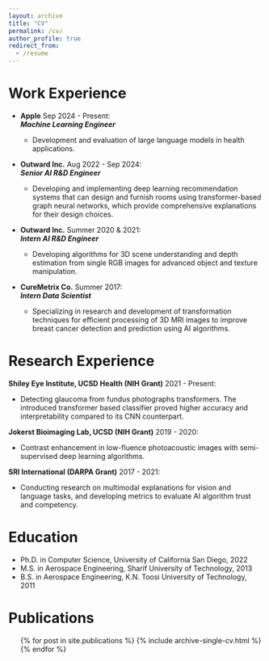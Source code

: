 ```yaml
---
layout: archive
title: "CV"
permalink: /cv/
author_profile: true
redirect_from:
  - /resume
---
```


Work Experience
======
* __Apple__ Sep 2024 - Present:<br /> 
  ___Machine Learning Engineer___
  * Development and evaluation of large language models in health applications.

* __Outward Inc.__ Aug 2022 - Sep 2024:<br /> 
  ___Senior AI R&D Engineer___
  * Developing and implementing deep learning recommendation systems that can design and furnish rooms using transformer-based graph neural networks, which provide comprehensive explanations for their design choices.

* __Outward Inc.__ Summer 2020 & 2021:<br /> 
  ___Intern AI R&D Engineer___
  * Developing algorithms for 3D scene understanding and depth estimation from single RGB images for advanced object and texture manipulation.

* __CureMetrix Co.__ Summer 2017:<br />
  ___Intern Data Scientist___
  * Specializing in research and development of transformation techniques for efficient processing of 3D MRI images to improve breast cancer detection and prediction using AI algorithms.

Research Experience
======

__Shiley Eye Institute, UCSD Health (NIH Grant)__ 2021 - Present:<br />
 * Detecting glaucoma from fundus photographs transformers. The introduced transformer based classifier proved higher accuracy and interpretability compared to its CNN counterpart.

__Jokerst Bioimaging Lab, UCSD (NIH Grant)__ 2019 - 2020:<br />
 * Contrast enhancement in low-fluence photoacoustic images with semi-supervised deep learning algorithms.

 __SRI International (DARPA Grant)__ 2017 - 2021:<br />
 * Conducting research on multimodal explanations for vision and language tasks, and developing metrics to evaluate AI algorithm trust and competency.

 Education
======
* Ph.D. in Computer Science, University of California San Diego, 2022
* M.S. in Aerospace Engineering, Sharif University of Technology, 2013
* B.S. in Aerospace Engineering, K.N. Toosi University of Technology, 2011

Publications
======
  <ul>{% for post in site.publications %}
    {% include archive-single-cv.html %}
  {% endfor %}</ul>
